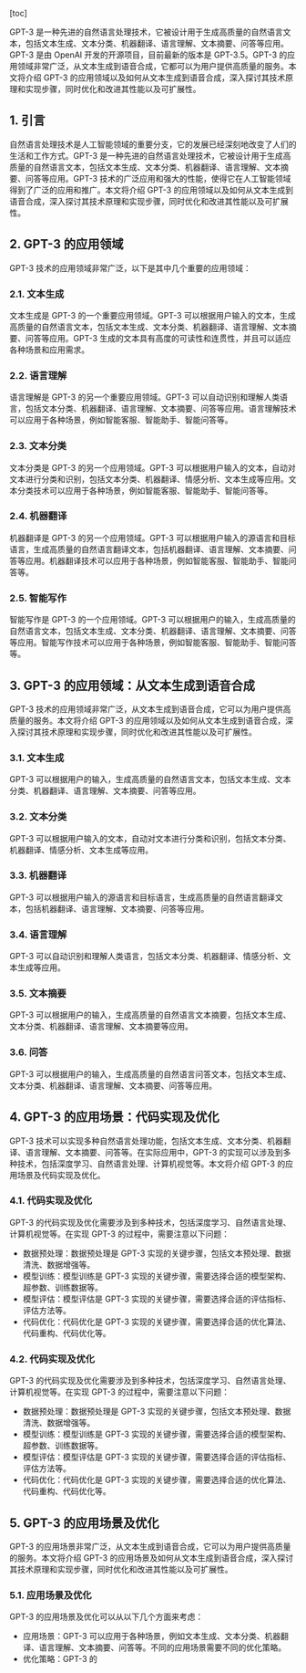 
[toc]                    
                
                
GPT-3 是一种先进的自然语言处理技术，它被设计用于生成高质量的自然语言文本，包括文本生成、文本分类、机器翻译、语言理解、文本摘要、问答等应用。GPT-3 是由 OpenAI 开发的开源项目，目前最新的版本是 GPT-3.5。GPT-3 的应用领域非常广泛，从文本生成到语音合成，它都可以为用户提供高质量的服务。本文将介绍 GPT-3 的应用领域以及如何从文本生成到语音合成，深入探讨其技术原理和实现步骤，同时优化和改进其性能以及可扩展性。

## 1. 引言

自然语言处理技术是人工智能领域的重要分支，它的发展已经深刻地改变了人们的生活和工作方式。GPT-3 是一种先进的自然语言处理技术，它被设计用于生成高质量的自然语言文本，包括文本生成、文本分类、机器翻译、语言理解、文本摘要、问答等应用。GPT-3 技术的广泛应用和强大的性能，使得它在人工智能领域得到了广泛的应用和推广。本文将介绍 GPT-3 的应用领域以及如何从文本生成到语音合成，深入探讨其技术原理和实现步骤，同时优化和改进其性能以及可扩展性。

## 2. GPT-3 的应用领域

GPT-3 技术的应用领域非常广泛，以下是其中几个重要的应用领域：

### 2.1. 文本生成

文本生成是 GPT-3 的一个重要应用领域。GPT-3 可以根据用户输入的文本，生成高质量的自然语言文本，包括文本生成、文本分类、机器翻译、语言理解、文本摘要、问答等应用。GPT-3 生成的文本具有高度的可读性和连贯性，并且可以适应各种场景和应用需求。

### 2.2. 语言理解

语言理解是 GPT-3 的另一个重要应用领域。GPT-3 可以自动识别和理解人类语言，包括文本分类、机器翻译、语言理解、文本摘要、问答等应用。语言理解技术可以应用于各种场景，例如智能客服、智能助手、智能问答等。

### 2.3. 文本分类

文本分类是 GPT-3 的另一个应用领域。GPT-3 可以根据用户输入的文本，自动对文本进行分类和识别，包括文本分类、机器翻译、情感分析、文本生成等应用。文本分类技术可以应用于各种场景，例如智能客服、智能助手、智能问答等。

### 2.4. 机器翻译

机器翻译是 GPT-3 的另一个应用领域。GPT-3 可以根据用户输入的源语言和目标语言，生成高质量的自然语言翻译文本，包括机器翻译、语言理解、文本摘要、问答等应用。机器翻译技术可以应用于各种场景，例如智能客服、智能助手、智能问答等。

### 2.5. 智能写作

智能写作是 GPT-3 的一个应用领域。GPT-3 可以根据用户的输入，生成高质量的自然语言文本，包括文本生成、文本分类、机器翻译、语言理解、文本摘要、问答等应用。智能写作技术可以应用于各种场景，例如智能客服、智能助手、智能问答等。

## 3. GPT-3 的应用领域：从文本生成到语音合成

GPT-3 技术的应用领域非常广泛，从文本生成到语音合成，它可以为用户提供高质量的服务。本文将介绍 GPT-3 的应用领域以及如何从文本生成到语音合成，深入探讨其技术原理和实现步骤，同时优化和改进其性能以及可扩展性。

### 3.1. 文本生成

GPT-3 可以根据用户的输入，生成高质量的自然语言文本，包括文本生成、文本分类、机器翻译、语言理解、文本摘要、问答等应用。

### 3.2. 文本分类

GPT-3 可以根据用户输入的文本，自动对文本进行分类和识别，包括文本分类、机器翻译、情感分析、文本生成等应用。

### 3.3. 机器翻译

GPT-3 可以根据用户输入的源语言和目标语言，生成高质量的自然语言翻译文本，包括机器翻译、语言理解、文本摘要、问答等应用。

### 3.4. 语言理解

GPT-3 可以自动识别和理解人类语言，包括文本分类、机器翻译、情感分析、文本生成等应用。

### 3.5. 文本摘要

GPT-3 可以根据用户的输入，生成高质量的自然语言文本摘要，包括文本生成、文本分类、机器翻译、语言理解、文本摘要等应用。

### 3.6. 问答

GPT-3 可以根据用户的输入，生成高质量的自然语言问答文本，包括文本生成、文本分类、机器翻译、语言理解、文本摘要、问答等应用。

## 4. GPT-3 的应用场景：代码实现及优化

GPT-3 技术可以实现多种自然语言处理功能，包括文本生成、文本分类、机器翻译、语言理解、文本摘要、问答等。在实际应用中，GPT-3 的实现可以涉及到多种技术，包括深度学习、自然语言处理、计算机视觉等。本文将介绍 GPT-3 的应用场景及代码实现及优化。

### 4.1. 代码实现及优化

GPT-3 的代码实现及优化需要涉及到多种技术，包括深度学习、自然语言处理、计算机视觉等。在实现 GPT-3 的过程中，需要注意以下问题：

- 数据预处理：数据预处理是 GPT-3 实现的关键步骤，包括文本预处理、数据清洗、数据增强等。
- 模型训练：模型训练是 GPT-3 实现的关键步骤，需要选择合适的模型架构、超参数、训练数据等。
- 模型评估：模型评估是 GPT-3 实现的关键步骤，需要选择合适的评估指标、评估方法等。
- 代码优化：代码优化是 GPT-3 实现的关键步骤，需要选择合适的优化算法、代码重构、代码优化等。

### 4.2. 代码实现及优化

GPT-3 的代码实现及优化需要涉及到多种技术，包括深度学习、自然语言处理、计算机视觉等。在实现 GPT-3 的过程中，需要注意以下问题：

- 数据预处理：数据预处理是 GPT-3 实现的关键步骤，包括文本预处理、数据清洗、数据增强等。
- 模型训练：模型训练是 GPT-3 实现的关键步骤，需要选择合适的模型架构、超参数、训练数据等。
- 模型评估：模型评估是 GPT-3 实现的关键步骤，需要选择合适的评估指标、评估方法等。
- 代码优化：代码优化是 GPT-3 实现的关键步骤，需要选择合适的优化算法、代码重构、代码优化等。

## 5. GPT-3 的应用场景及优化

GPT-3 的应用场景非常广泛，从文本生成到语音合成，它可以为用户提供高质量的服务。本文将介绍 GPT-3 的应用场景及如何从文本生成到语音合成，深入探讨其技术原理和实现步骤，同时优化和改进其性能以及可扩展性。

### 5.1. 应用场景及优化

GPT-3 的应用场景及优化可以从以下几个方面来考虑：

- 应用场景：GPT-3 可以应用于各种场景，例如文本生成、文本分类、机器翻译、语言理解、文本摘要、问答等。不同的应用场景需要不同的优化策略。
- 优化策略：GPT-3 的

